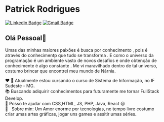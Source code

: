 #  Patrick Rodrigues

[![Linkedin Badge](https://img.shields.io/badge/-PatrickRodrigues-blue?style=flat-square&logo=Linkedin&logoColor=white&link=https://www.linkedin.com/in/pkjrodrigues/)](https://www.linkedin.com/in/pkjrodrigues/) 
[![Gmail Badge](https://img.shields.io/badge/-Gmail-c14438?style=flat-square&logo=Gmail&logoColor=white&link=mailto:pkjrodrigues@gmail.com)](mailto:pkjrodrigues@gmail.com)

## Olá Pessoal:wave:

Umas das minhas maiores paixões é busca por conhecimento , pois é através do conhecimentp que tudo se transforma .
E como o universo da programação é  um  ambiente vasto de novos desafios  e onde obtenção de conhecimente é algo constante . Me vi 
maravilhado dentro de tal universo, costumo brincar que encontrei meu mundo de Nárnia. 

:hearts: :blue_book: Atualmente estou cursando o curso de Sistema de Informação, no IF Sudeste - MG. <br>
:books: Buscando adiquirir conhecimentos para futuramente me tornar FullStack Develop.<br>
:muscle: Posso te ajudar com CSS,HTML, JS, PHP, Java, React :smiley: 
<br> 💬 &nbsp; Sobre min: Um Amor enorme por tecnologias, no tempo livre costumo criar umas artes gráficas, jogar uns games e assitir umas séries.

